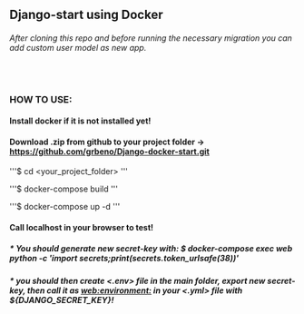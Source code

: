 ## Django-start using Docker
###### After cloning this repo and before running the necessary migration you can add custom user model as new app.
<br/>

### HOW TO USE:

#### Install docker if it is not installed yet!

#### Download .zip from github to your project folder -> https://github.com/grbeno/Django-docker-start.git

'''$ cd <your_project_folder>
'''

'''$ docker-compose build
'''

'''$ docker-compose up -d
'''

#### Call localhost in your browser to test!

##### * You should generate new secret-key with: $ docker-compose exec web python -c 'import secrets;print(secrets.token_urlsafe(38))'
##### * you should then create <.env> file in the main folder, export new secret-key, then call it as <web:environment:> in your <.yml> file with ${DJANGO_SECRET_KEY}!